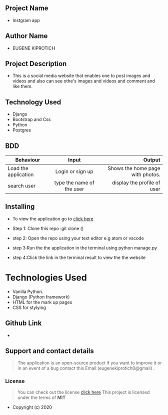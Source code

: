 
## Project Name

- Instgram app

## Author Name

- EUGENE KIPROTICH

## Project Description


- This is a social media website that enables one to post images and videos and also can see othe's images and videos and comment and like them.



## Technology Used

- Django
- Bootstrap and Css
- Python 
- Postgres

## BDD
 
| Behaviour                   | Input                  | Output                                             |
| ------------------------    |:----------------------:| --------------------------------------------------:|
| Load the application        | Login or sign up       | Shows the home page with photos.                   |
|search user                  | type the name of the user |display the profile of user|

## Installing 

- To view the application go to [click here]()
- Step 1: Clone this repo :git clone ()

- step 2: Open the repo using your text editor e.g atom or vscode

- step 3:Run the the application in  the terminal using python manage.py

- step 4:Click the link in the terminal result to view the the website

# Technologies Used

- Vanilla Python.
- Django (Python framework)
- HTML for the mark up pages
- CSS for stylying
## Github Link

- 

## Support and contact details
> The application is an open-source product if you  want to improve it or in an event of a bug  contact this
> Email:(eugenekiprotich0@gmail) .
### License
>You can check out the license [click here](https://choosealicense.com/licenses/mit/)
This project is licensed under the terms of **MIT**

- 
  Copyright (c)  2020